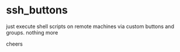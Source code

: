 # ssh_buttons

just execute shell scripts on remote machines via custom buttons and groups. nothing more

cheers
